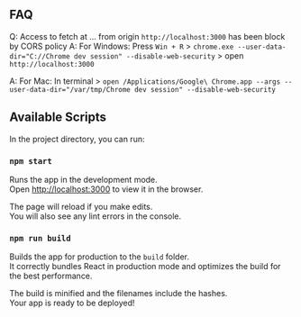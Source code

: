 ## FAQ
Q: Access to fetch at ... from origin `http://localhost:3000` has been block by CORS policy
A: For Windows: Press `Win + R` > `chrome.exe --user-data-dir="C://Chrome dev session" --disable-web-security` > open `http://localhost:3000`

A: For Mac: In terminal > `open /Applications/Google\ Chrome.app --args --user-data-dir="/var/tmp/Chrome dev session" --disable-web-security
`

## Available Scripts

In the project directory, you can run:

### `npm start`

Runs the app in the development mode.<br>
Open [http://localhost:3000](http://localhost:3000) to view it in the browser.

The page will reload if you make edits.<br>
You will also see any lint errors in the console.

### `npm run build`

Builds the app for production to the `build` folder.<br>
It correctly bundles React in production mode and optimizes the build for the best performance.

The build is minified and the filenames include the hashes.<br>
Your app is ready to be deployed!
